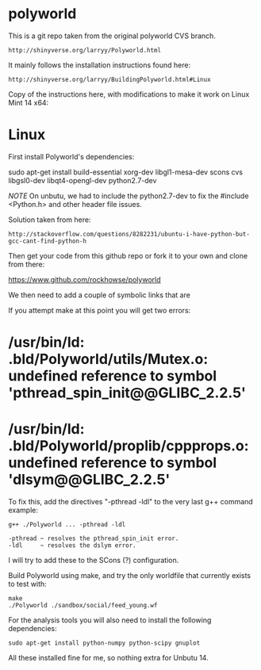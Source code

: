polyworld
=========

This is a git repo taken from the original polyworld CVS branch. 

    http://shinyverse.org/larryy/Polyworld.html

It mainly follows the installation instructions found here:

    http://shinyverse.org/larryy/BuildingPolyworld.html#Linux

Copy of the instructions here, with modifications to make it work on Linux Mint 14 x64:

Linux
=============
First install Polyworld's dependencies:

   sudo apt-get install build-essential xorg-dev libgl1-mesa-dev scons cvs libgsl0-dev libqt4-opengl-dev python2.7-dev

   *NOTE* On unbutu, we had to include the python2.7-dev to fix the #include <Python.h> and other header file issues.
   
Solution taken from here: 

    http://stackoverflow.com/questions/8282231/ubuntu-i-have-python-but-gcc-cant-find-python-h

Then get your code from this github repo or fork it to your own and clone from there:

   https://www.github.com/rockhowse/polyworld

We then need to add a couple of symbolic links that are 

If you attempt make at this point you will get two errors:

# /usr/bin/ld: .bld/Polyworld/utils/Mutex.o: undefined reference to symbol 'pthread_spin_init@@GLIBC_2.2.5'
# /usr/bin/ld: .bld/Polyworld/proplib/cppprops.o: undefined reference to symbol 'dlsym@@GLIBC_2.2.5'
  
To fix this, add the directives "-pthread -ldl" to the very last g++ command example: 

    g++ ./Polyworld ... -pthread -ldl

    -pthread ~ resolves the pthread_spin_init error.
    -ldl     ~ resolves the dslym error.

I will try to add these to the SCons (?) configuration.

Build Polyworld using make, and try the only worldfile that currently exists to test with:

    make
    ./Polyworld ./sandbox/social/feed_young.wf

For the analysis tools you will also need to install the following dependencies:

    sudo apt-get install python-numpy python-scipy gnuplot

All these installed fine for me, so nothing extra for Unbutu 14.


